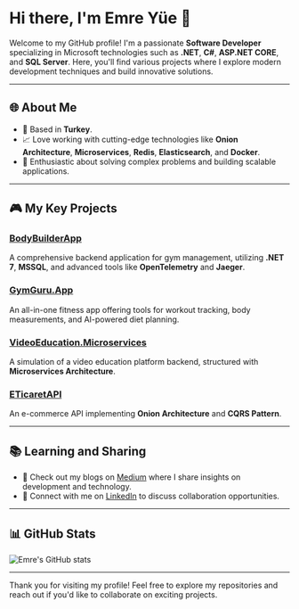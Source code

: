 # Hi there, I'm Emre Yüe 👋

Welcome to my GitHub profile! I'm a passionate **Software Developer** specializing in Microsoft technologies such as **.NET**, **C#**, **ASP.NET CORE**, and **SQL Server**. Here, you'll find various projects where I explore modern development techniques and build innovative solutions.

---

## 🌐 About Me

- 🏡 Based in **Turkey**.
- 📈 Love working with cutting-edge technologies like **Onion Architecture**, **Microservices**, **Redis**, **Elasticsearch**, and **Docker**.
- 🔎 Enthusiastic about solving complex problems and building scalable applications.

---

## 🎮 My Key Projects

### [BodyBuilderApp](https://github.com/emreyuce90/BodyBuilderApp)
A comprehensive backend application for gym management, utilizing **.NET 7**, **MSSQL**, and advanced tools like **OpenTelemetry** and **Jaeger**.

### [GymGuru.App](https://github.com/emreyuce90/GymGuru.App)
An all-in-one fitness app offering tools for workout tracking, body measurements, and AI-powered diet planning.

### [VideoEducation.Microservices](https://github.com/emreyuce90/VideoEducation.Microservices)
A simulation of a video education platform backend, structured with **Microservices Architecture**.

### [ETicaretAPI](https://github.com/emreyuce90/ETicaretAPI)
An e-commerce API implementing **Onion Architecture** and **CQRS Pattern**.

---

## 📚 Learning and Sharing

- 💬 Check out my blogs on [Medium](https://medium.com/@emreyuce9039) where I share insights on development and technology.
- 🔗 Connect with me on [LinkedIn](https://www.linkedin.com/in/mreyuce) to discuss collaboration opportunities.

---

## 📊 GitHub Stats

![Emre's GitHub stats](https://github-readme-stats.vercel.app/api?username=emreyuce90&show_icons=true&theme=radical)

---

Thank you for visiting my profile! Feel free to explore my repositories and reach out if you'd like to collaborate on exciting projects.

